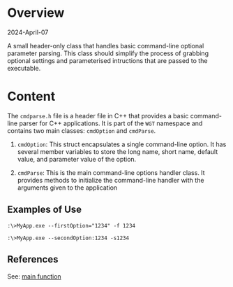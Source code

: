 # Overview

2024-April-07

A small header-only class that handles basic command-line optional parameter parsing.
This class should simplify the process of grabbing optional settings and parameterised intructions that are passed to the executable.

# Content
The `cmdparse.h` file is a header file in C++ that provides a basic command-line parser for C++ applications. It is part of the `WGT` namespace and contains two main classes: `cmdOption` and `cmdParse`.

1. `cmdOption`: This struct encapsulates a single command-line option. It has several member variables to store the long name, short name, default value, and parameter value of the option. 

2. `cmdParse`: This is the main command-line options handler class. It provides methods to initialize the command-line handler with the arguments given to the application


## Examples of Use
```
:\>MyApp.exe --firstOption="1234" -f 1234
```
```
:\>MyApp.exe --secondOption:1234 -s1234
```

## References
See: [main function](https://learn.microsoft.com/en-us/cpp/cpp/main-function-command-line-args?view=msvc-170)